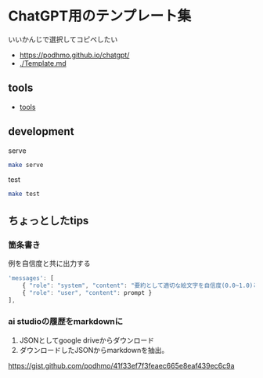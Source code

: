 # ChatGPT用のテンプレート集

いいかんじで選択してコピペしたい

- https://podhmo.github.io/chatgpt/
- [./Template.md](./Template.md)

## tools

- [tools](./tools)


## development

serve

```bash
make serve
```

test

```bash
make test
```



## ちょっとしたtips

### 箇条書き

例を自信度と共に出力する


```js
'messages': [
    { "role": "system", "content": "要約として適切な絵文字を自信度(0.0~1.0)と共に答えてください。10つ程候補をあげて下さい" },
    { "role": "user", "content": prompt }
],
```

### ai studioの履歴をmarkdownに

1. JSONとしてgoogle driveからダウンロード
2. ダウンロードしたJSONからmarkdownを抽出。

https://gist.github.com/podhmo/41f33ef7f3feaec665e8eaf439ec6c9a

